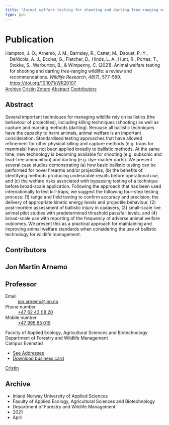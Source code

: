 ```yaml
---
title: "Animal welfare testing for shooting and darting free-ranging wildlife: a review and recommendations"
type: pub
---
```

<h1>Publication</h1>
<article id="csl-bib-container-8Y8G9MHM" class="csl-bib-container">
  <div class="csl-bib-body" style="line-height: 1.35; padding-left: 1em; text-indent:-1em;">
  <div class="csl-entry">Hampton, J. O., Arnemo, J. M., Barnsley, R., Cattet, M., Daoust, P.-Y., DeNicola, A. J., Eccles, G., Fletcher, D., Hinds, L. A., Hunt, R., Portas, T., Stokke, S., Warburton, B., &amp; Wimpenny, C. (2021). Animal welfare testing for shooting and darting free-ranging wildlife: a review and recommendations. <i>Wildlife Research</i>, <i>48</i>(7), 577&#x2013;589. <a href="https://doi.org/10.1071/WR20107">https://doi.org/10.1071/WR20107</a></div>
</div>
  <div class="csl-bib-buttons">
    <a href="#taxonomy-article-8Y8G9MHM" class="csl-bib-button">Archive</a>
    <a href="https://app.cristin.no/results/show.jsf?id=1907288" alt="Cristin URL" class="csl-bib-button">Cristin</a>
    <a href="http://zotero.org/groups/5022929/items/8Y8G9MHM" alt="Zotero URL" class="csl-bib-button">Zotero</a>
    <a href="#abstract-article-8Y8G9MHM" class="csl-bib-button">Abstract</a>
    <a href="#contributors-article-8Y8G9MHM" class="csl-bib-button">Contributors</a>
  </div>
  <div id="csl-bib-meta-container-8Y8G9MHM"></div>
</article>
<div id="csl-bib-meta-8Y8G9MHM" class="csl-bib-meta">
  <article id="abstract-article-8Y8G9MHM" class="abstract-article">
    <h1>Abstract</h1>
    Several important techniques for managing wildlife rely on ballistics (the behaviour of projectiles), including killing techniques (shooting) as well as capture and marking methods (darting). Because all ballistic techniques have the capacity to harm animals, animal welfare is an important consideration. Standardised testing approaches that have allowed refinement for other physical killing and capture methods (e.g. traps for mammals) have not been applied broadly to ballistic methods. At the same time, new technology is becoming available for shooting (e.g. subsonic and lead-free ammunition) and darting (e.g. dye-marker darts). We present several case studies demonstrating (a) how basic ballistic testing can be performed for novel firearms and/or projectiles, (b) the benefits of identifying methods producing undesirable results before operational use, and (c) the welfare risks associated with bypassing testing of a technique before broad-scale application. Following the approach that has been used internationally to test kill-traps, we suggest the following four-step testing process: (1) range and field testing to confirm accuracy and precision, the delivery of appropriate kinetic energy levels and projectile behaviour, (2) post-mortem assessment of ballistic injury in cadavers, (3) small-scale live animal pilot studies with predetermined threshold pass/fail levels, and (4) broad-scale use with reporting of the frequency of adverse animal welfare outcomes. We present this as a practical approach for maintaining and improving animal welfare standards when considering the use of ballistic technology for wildlife management.
  </article>
  <article id="contributors-article-8Y8G9MHM" class="contributors-article">
    <h1>Contributors</h1>
    <div class="personas">
<div class="vrtx-hinn-person-card">
<div class="photo">
<i class="lar la-user-circle missing-person"></i>
</div>
<div class="info">
<hgroup><h1>Jon Martin Arnemo</h1>
<h2>Professor</h2>
</hgroup><dl>
<dt>Email</dt>
<dd>
<a href="mailto:jon.arnemo@inn.no">jon.arnemo@inn.no</a>
</dd>
<dt>Phone number</dt>
<dd><a href="tel:+4762430820">
+47 62 43 08 20
</a></dd>
<dt>Mobile number</dt>
<dd><a href="tel:+4799585019">
+47 995 85 019
</a></dd>
</dl>
<p>
Faculty of Applied Ecology, Agricultural Sciences and Biotechnology<br>
Department of Forestry and Wildlife Management<br>
Campus Evenstad
</p>
<ul class="vrtx-hinn-links">
<li><a href="https://www.inn.no/english/find-an-employee/jon-arnemo.html#vrtx-hinn-addresses">See Addresses</a></li>
<li><a href="https://www.inn.no/english/find-an-employee/jon-arnemo.html?vrtx=vcf">Download business card</a></li>
</ul>
</div>
</div>
<a href="https://app.cristin.no/persons/show.jsf?id=328246" alt="Cristin URL" class="personas-cristin">Cristin</a>
</div>
  </article>
  <article id="taxonomy-article-8Y8G9MHM" class="taxonomy-article">
    <h1>Archive</h1>
    <ul>
      <li>Inland Norway University of Applied Sciences</li>
      <li>Faculty of Applied Ecology, Agricultural Sciences and Biotechnology</li>
      <li>Department of Forestry and Wildlife Management</li>
      <li>2021</li>
      <li>April</li>
    </ul>
  </article>
</div>
